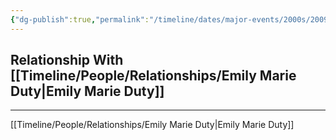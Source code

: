 ```yaml
---
{"dg-publish":true,"permalink":"/timeline/dates/major-events/2000s/2009-03-20-120000/","dgHomeLink":true,"dgPassFrontmatter":false}
---
```


## Relationship With [[Timeline/People/Relationships/Emily Marie Duty|Emily Marie Duty]]

---

[[Timeline/People/Relationships/Emily Marie Duty|Emily Marie Duty]]
